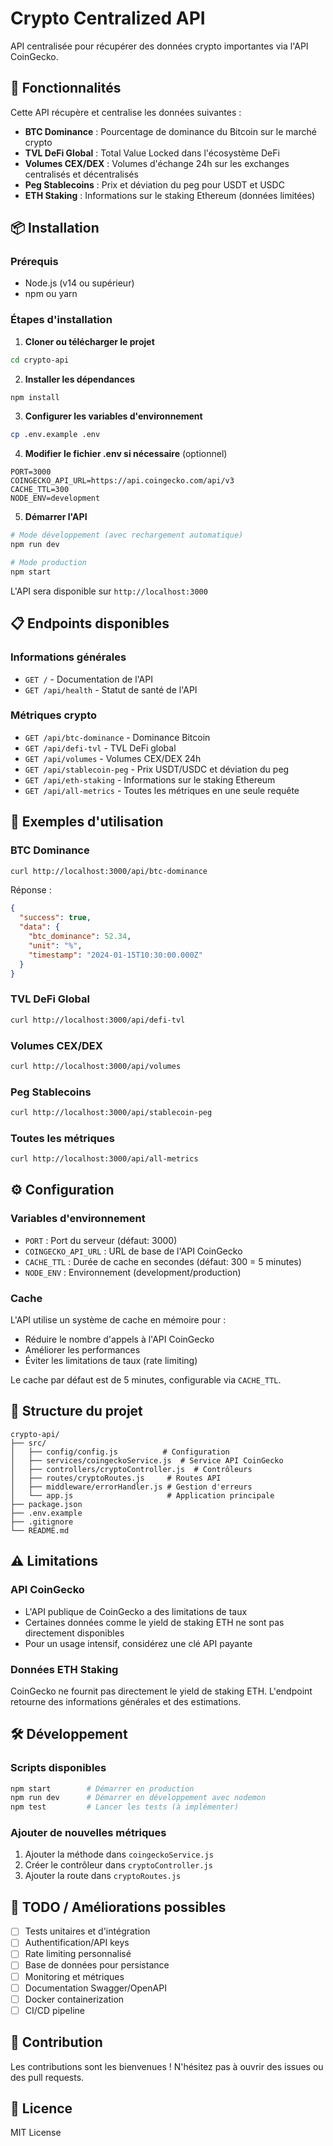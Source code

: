 # Crypto Centralized API

API centralisée pour récupérer des données crypto importantes via l'API CoinGecko.

## 🚀 Fonctionnalités

Cette API récupère et centralise les données suivantes :

- **BTC Dominance** : Pourcentage de dominance du Bitcoin sur le marché crypto
- **TVL DeFi Global** : Total Value Locked dans l'écosystème DeFi
- **Volumes CEX/DEX** : Volumes d'échange 24h sur les exchanges centralisés et décentralisés
- **Peg Stablecoins** : Prix et déviation du peg pour USDT et USDC
- **ETH Staking** : Informations sur le staking Ethereum (données limitées)

## 📦 Installation

### Prérequis
- Node.js (v14 ou supérieur)
- npm ou yarn

### Étapes d'installation

1. **Cloner ou télécharger le projet**
```bash
cd crypto-api
```

2. **Installer les dépendances**
```bash
npm install
```

3. **Configurer les variables d'environnement**
```bash
cp .env.example .env
```

4. **Modifier le fichier .env si nécessaire** (optionnel)
```env
PORT=3000
COINGECKO_API_URL=https://api.coingecko.com/api/v3
CACHE_TTL=300
NODE_ENV=development
```

5. **Démarrer l'API**
```bash
# Mode développement (avec rechargement automatique)
npm run dev

# Mode production
npm start
```

L'API sera disponible sur `http://localhost:3000`

## 📋 Endpoints disponibles

### Informations générales
- `GET /` - Documentation de l'API
- `GET /api/health` - Statut de santé de l'API

### Métriques crypto
- `GET /api/btc-dominance` - Dominance Bitcoin
- `GET /api/defi-tvl` - TVL DeFi global
- `GET /api/volumes` - Volumes CEX/DEX 24h
- `GET /api/stablecoin-peg` - Prix USDT/USDC et déviation du peg
- `GET /api/eth-staking` - Informations sur le staking Ethereum
- `GET /api/all-metrics` - Toutes les métriques en une seule requête

## 📖 Exemples d'utilisation

### BTC Dominance
```bash
curl http://localhost:3000/api/btc-dominance
```

Réponse :
```json
{
  "success": true,
  "data": {
    "btc_dominance": 52.34,
    "unit": "%",
    "timestamp": "2024-01-15T10:30:00.000Z"
  }
}
```

### TVL DeFi Global
```bash
curl http://localhost:3000/api/defi-tvl
```

### Volumes CEX/DEX
```bash
curl http://localhost:3000/api/volumes
```

### Peg Stablecoins
```bash
curl http://localhost:3000/api/stablecoin-peg
```

### Toutes les métriques
```bash
curl http://localhost:3000/api/all-metrics
```

## ⚙️ Configuration

### Variables d'environnement

- `PORT` : Port du serveur (défaut: 3000)
- `COINGECKO_API_URL` : URL de base de l'API CoinGecko
- `CACHE_TTL` : Durée de cache en secondes (défaut: 300 = 5 minutes)
- `NODE_ENV` : Environnement (development/production)

### Cache

L'API utilise un système de cache en mémoire pour :
- Réduire le nombre d'appels à l'API CoinGecko
- Améliorer les performances
- Éviter les limitations de taux (rate limiting)

Le cache par défaut est de 5 minutes, configurable via `CACHE_TTL`.

## 🔧 Structure du projet

```
crypto-api/
├── src/
│   ├── config/config.js          # Configuration
│   ├── services/coingeckoService.js  # Service API CoinGecko
│   ├── controllers/cryptoController.js  # Contrôleurs
│   ├── routes/cryptoRoutes.js     # Routes API
│   ├── middleware/errorHandler.js # Gestion d'erreurs
│   └── app.js                     # Application principale
├── package.json
├── .env.example
├── .gitignore
└── README.md
```

## ⚠️ Limitations

### API CoinGecko
- L'API publique de CoinGecko a des limitations de taux
- Certaines données comme le yield de staking ETH ne sont pas directement disponibles
- Pour un usage intensif, considérez une clé API payante

### Données ETH Staking
CoinGecko ne fournit pas directement le yield de staking ETH. L'endpoint retourne des informations générales et des estimations.

## 🛠️ Développement

### Scripts disponibles
```bash
npm start        # Démarrer en production
npm run dev      # Démarrer en développement avec nodemon
npm test         # Lancer les tests (à implémenter)
```

### Ajouter de nouvelles métriques

1. Ajouter la méthode dans `coingeckoService.js`
2. Créer le contrôleur dans `cryptoController.js`
3. Ajouter la route dans `cryptoRoutes.js`

## 📝 TODO / Améliorations possibles

- [ ] Tests unitaires et d'intégration
- [ ] Authentification/API keys
- [ ] Rate limiting personnalisé
- [ ] Base de données pour persistance
- [ ] Monitoring et métriques
- [ ] Documentation Swagger/OpenAPI
- [ ] Docker containerization
- [ ] CI/CD pipeline

## 🤝 Contribution

Les contributions sont les bienvenues ! N'hésitez pas à ouvrir des issues ou des pull requests.

## 📄 Licence

MIT License
